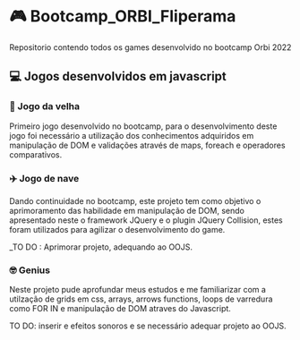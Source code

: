 # 🎮 Bootcamp_ORBI_Fliperama
Repositorio contendo todos os games desenvolvido no bootcamp Orbi 2022

## 💻 Jogos desenvolvidos em javascript

### 👵 Jogo da velha 
Primeiro jogo desenvolvido no bootcamp, para o desenvolvimento deste jogo foi necessário a utilização dos conhecimentos adquiridos em manipulação de DOM e validações através de maps, foreach e operadores comparativos.

### ✈️ Jogo de nave 
Dando continuidade no bootcamp, este projeto tem como objetivo o aprimoramento das habilidade em manipulação de DOM, sendo apresentado neste o framework JQuery e o plugin JQuery Collision, estes foram utilizados para agilizar o desenvolvimento do game. 

_TO DO : Aprimorar projeto, adequando ao OOJS.

### 🤓 Genius 
Neste projeto pude aprofundar meus estudos e me familiarizar com a utilzação de grids em css, arrays, arrows functions, loops de varredura como FOR IN e manipulação de DOM atraves do Javascript. 

TO DO: inserir e efeitos sonoros e se necessário adequar projeto ao OOJS.
